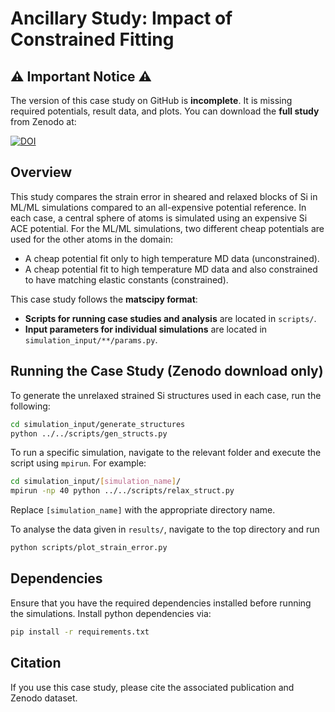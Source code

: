 # Ancillary Study: Impact of Constrained Fitting

## ⚠️ Important Notice ⚠️
The version of this case study on GitHub is **incomplete**. It is missing required potentials, result data, and plots. You can download the **full study** from Zenodo at:

[![DOI](https://zenodo.org/badge/DOI/10.5281/zenodo.14920348.svg)](https://doi.org/10.5281/zenodo.14920348)



## Overview
This study compares the strain error in sheared and relaxed blocks of Si in ML/ML simulations compared to an all-expensive potential reference. In each case, a central sphere of atoms is simulated using an expensive Si ACE potential. For the ML/ML simulations, two different cheap potentials are used for the other atoms in the domain:
-  A cheap potential fit only to high temperature MD data (unconstrained).
-  A cheap potential fit to high temperature MD data and also constrained to have matching elastic constants (constrained).


This case study follows the **matscipy format**:
- **Scripts for running case studies and analysis** are located in `scripts/`.
- **Input parameters for individual simulations** are located in `simulation_input/**/params.py`.

## Running the Case Study (**Zenodo download only**)
To generate the unrelaxed strained Si structures used in each case, run the following:
```bash
cd simulation_input/generate_structures
python ../../scripts/gen_structs.py
```

To run a specific simulation, navigate to the relevant folder and execute the script using `mpirun`. For example:

```bash
cd simulation_input/[simulation_name]/
mpirun -np 40 python ../../scripts/relax_struct.py
```

Replace `[simulation_name]` with the appropriate directory name.

To analyse the data given in `results/`, navigate to the top directory and run
```bash
python scripts/plot_strain_error.py
```

## Dependencies
Ensure that you have the required dependencies installed before running the simulations. Install python dependencies via:

```bash
pip install -r requirements.txt
```

## Citation
If you use this case study, please cite the associated publication and Zenodo dataset.
